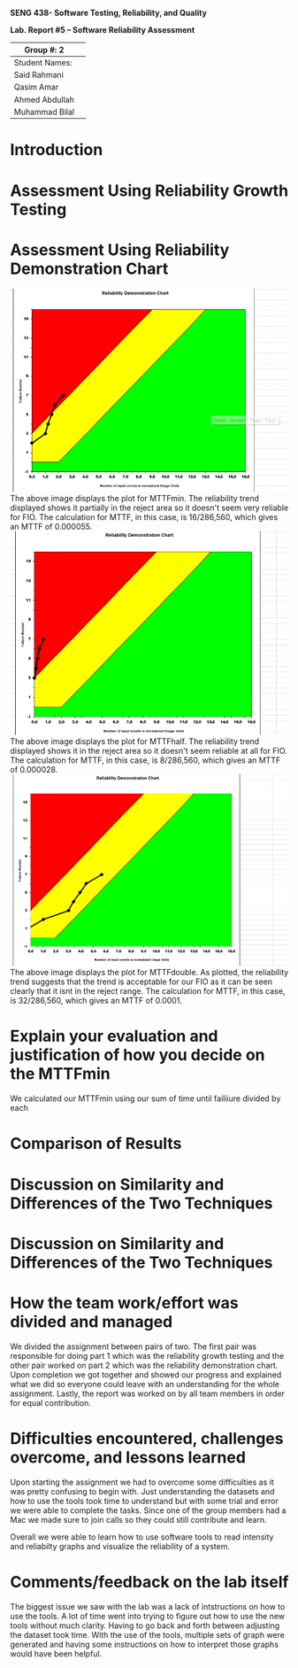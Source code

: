 **SENG 438- Software Testing, Reliability, and Quality**

**Lab. Report \#5 – Software Reliability Assessment**

| Group \#:     2  |   |
|-----------------|---|
| Student Names:  |   |
|            Said Rahmani     |   |
|            Qasim Amar     |   |
|              Ahmed Abdullah
Muhammad Bilal   |   |

# Introduction

# 

# Assessment Using Reliability Growth Testing 

# Assessment Using Reliability Demonstration Chart 
![My Image](images/min.png)
The above image displays the plot for MTTFmin. The reliability trend displayed shows it partially in the reject area so it doesn't seem very reliable for FIO. The calculation for MTTF, in this case, is 16/286,560, which gives an MTTF of 0.000055.
![My Image](images/half.png)
The above image displays the plot for MTTFhalf. The reliability trend displayed shows it in the reject area so it doesn't seem reliable at all for FIO. The calculation for MTTF, in this case, is 8/286,560, which gives an MTTF of 0.000028.
![My Image](images/double.png)
The above image displays the plot for MTTFdouble. As plotted, the reliability trend suggests that the trend is acceptable for our FIO as it can be seen clearly that it isnt in the reject range. The calculation for MTTF, in this case, is 32/286,560, which gives an MTTF of 0.0001.

# Explain your evaluation and justification of how you decide on the MTTFmin
We calculated our MTTFmin using our sum of time until failiiure divided by each 

# Comparison of Results

# Discussion on Similarity and Differences of the Two Techniques

# Discussion on Similarity and Differences of the Two Techniques

# How the team work/effort was divided and managed
We divided the assignment between pairs of two. The first pair was responsible for doing part 1 which was the reliability growth testing and the other pair worked on part 2 which was the reliability demonstration chart. Upon completion we got together and showed our progress and explained what we did so everyone could leave with an understanding for the whole assignment. Lastly, the report was worked on by all team members in order for equal contribution.

# Difficulties encountered, challenges overcome, and lessons learned
Upon starting the assignment we had to overcome some difficulties as it was pretty confusing to begin with. Just understanding the datasets and how to use the tools took time to understand but with some trial and error we were able to complete the tasks. Since one of the group members had a Mac we made sure to join calls so they could still contribute and learn. 

Overall we were able to learn how to use software tools to read intensity and reliabilty graphs and visualize the reliability of a system.

# Comments/feedback on the lab itself
The biggest issue we saw with the lab was a lack of intstructions on how to use the tools. A lot of time went into trying to figure out how to use the new tools without much clarity. Having to go back and forth between adjusting the dataset took time. With the use of the tools, multiple sets of graph were generated and having some instructions on how to interpret those graphs would have been helpful.
